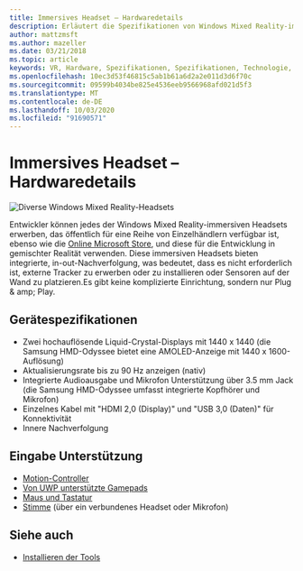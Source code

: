 ```yaml
---
title: Immersives Headset – Hardwaredetails
description: Erläutert die Spezifikationen von Windows Mixed Reality-immersiven Headsets, die VR mit der in-out-Nachverfolgung bereitstellt (keine externe Einrichtung erforderlich).
author: mattzmsft
ms.author: mazeller
ms.date: 03/21/2018
ms.topic: article
keywords: VR, Hardware, Spezifikationen, Spezifikationen, Technologie, Sensoren, Optik, Anzeige
ms.openlocfilehash: 10ec3d53f46815c5ab1b61a6d2a2e011d3d6f70c
ms.sourcegitcommit: 09599b4034be825e4536eeb9566968afd021d5f3
ms.translationtype: MT
ms.contentlocale: de-DE
ms.lasthandoff: 10/03/2020
ms.locfileid: "91690571"
---
```

# <a name="immersive-headset-hardware-details"></a>Immersives Headset – Hardwaredetails

![Diverse Windows Mixed Reality-Headsets](images/MR-headsets.png)

Entwickler können jedes der Windows Mixed Reality-immersiven Headsets erwerben, das öffentlich für eine Reihe von Einzelhändlern verfügbar ist, ebenso wie die [Online Microsoft Store](https://www.microsoft.com/store/collections/VRandMixedrealityheadsets), und diese für die Entwicklung in gemischter Realität verwenden. Diese immersiven Headsets bieten integrierte, in-out-Nachverfolgung, was bedeutet, dass es nicht erforderlich ist, externe Tracker zu erwerben oder zu installieren oder Sensoren auf der Wand zu platzieren.Es gibt keine komplizierte Einrichtung, sondern nur Plug & amp; Play.

## <a name="device-specifications"></a>Gerätespezifikationen
* Zwei hochauflösende Liquid-Crystal-Displays mit 1440 x 1440 (die Samsung HMD-Odyssee bietet eine AMOLED-Anzeige mit 1440 x 1600-Auflösung)
* Aktualisierungsrate bis zu 90 Hz anzeigen (nativ)
* Integrierte Audioausgabe und Mikrofon Unterstützung über 3.5 mm Jack (die Samsung HMD-Odyssee umfasst integrierte Kopfhörer und Mikrofon)
* Einzelnes Kabel mit "HDMI 2,0 (Display)" und "USB 3,0 (Daten)" für Konnektivität
* Innere Nachverfolgung

## <a name="input-support"></a>Eingabe Unterstützung
* [Motion-Controller](../design/motion-controllers.md)
* [Von UWP unterstützte Gamepads](hardware-accessories.md)
* [Maus und Tastatur](hardware-accessories.md)
* [Stimme](../design/voice-input.md) (über ein verbundenes Headset oder Mikrofon)

## <a name="see-also"></a>Siehe auch
* [Installieren der Tools](../develop/install-the-tools.md)
